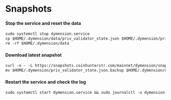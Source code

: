 # Snapshots

#### Stop the service and reset the data <a href="#stop-the-service-and-reset-the-data" id="stop-the-service-and-reset-the-data"></a>

```markdown
sudo systemctl stop dymension.service
cp $HOME/.dymension/data/priv_validator_state.json $HOME/.dymension/priv_validator_state.json.backup
rm -rf $HOME/.dymension/data
```

#### Download latest snapshot <a href="#download-latest-snapshot" id="download-latest-snapshot"></a>

```markdown
curl -o - -L https://snapshots.coinhunterstr.com/mainnet/dymension/snapshot_latest.tar.lz4 | lz4 -c -d - | tar -x -C $HOME/.dymension
mv $HOME/.dymension/priv_validator_state.json.backup $HOME/.dymension/data/priv_validator_state.json
```

#### Restart the service and check the log <a href="#restart-the-service-and-check-the-log" id="restart-the-service-and-check-the-log"></a>

```markdown
sudo systemctl start dymension.service && sudo journalctl -u dymension.service -f --no-hostname -o cat
```
